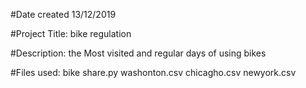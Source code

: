 #Date created
13/12/2019

#Project Title:
bike regulation

#Description:
the Most visited and regular days of using bikes

#Files used:
bike share.py
washonton.csv
chicagho.csv
newyork.csv



